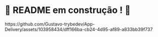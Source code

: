 # :construction: README em construção ! :construction:


<div align-items="center" display: "flex">
https://github.com/Gustavo-trybedev/App-Delivery/assets/103958434/dff166ba-cb24-4d95-af89-a833bb39f737
</div>

<!-- Olá, Tryber!
Esse é apenas um arquivo inicial para o README do seu projeto.
É essencial que você preencha esse documento por conta própria, ok?
Não deixe de usar nossas dicas de escrita de README de projetos, e deixe sua criatividade brilhar!
:warning: IMPORTANTE: você precisa deixar nítido:
- quais arquivos/pastas foram desenvolvidos por você; 
- quais arquivos/pastas foram desenvolvidos por outra pessoa estudante;
- quais arquivos/pastas foram desenvolvidos pela Trybe.
-->
